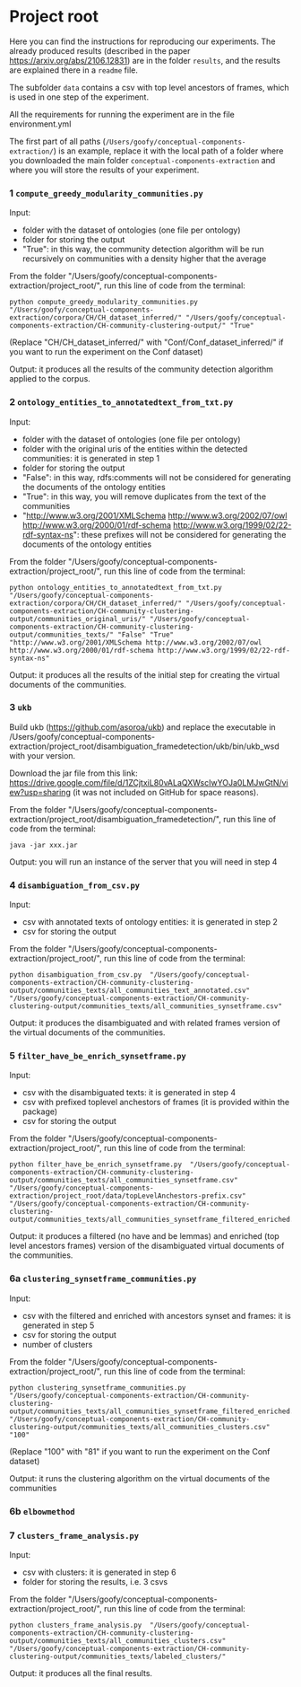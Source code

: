 # Project root

Here you can find the instructions for reproducing our experiments.
The already produced results (described in the paper https://arxiv.org/abs/2106.12831) are in the folder ``results``, and the results are explained there in a ``readme`` file.

The subfolder ``data`` contains a csv with top level ancestors of frames, which is used in one step of the experiment.

All the requirements for running the experiment are in the file environment.yml

The first part of all paths (``/Users/goofy/conceptual-components-extraction/``) is an example, replace it with the local path of a folder where you downloaded the main folder ``conceptual-components-extraction`` and where you will store the results of your experiment.

### 1 ``compute_greedy_modularity_communities.py``
Input:
- folder with the dataset of ontologies (one file per ontology)
- folder for storing the output
- "True": in this way, the community detection algorithm will be run recursively on communities with a density higher that the average

From the folder "/Users/goofy/conceptual-components-extraction/project_root/", run this line of code from the terminal:

    python compute_greedy_modularity_communities.py "/Users/goofy/conceptual-components-extraction/corpora/CH/CH_dataset_inferred/" "/Users/goofy/conceptual-components-extraction/CH-community-clustering-output/" "True"

(Replace "CH/CH_dataset_inferred/" with "Conf/Conf_dataset_inferred/" if you want to run the experiment on the Conf dataset)

Output: it produces all the results of the community detection algorithm applied to the corpus.

### 2 ``ontology_entities_to_annotatedtext_from_txt.py``
Input:
- folder with the dataset of ontologies (one file per ontology) 
- folder with the original uris of the entities within the detected communities: it is generated in step 1
- folder for storing the output
- "False": in this way, rdfs:comments will not be considered for generating the documents of the ontology entities
- "True": in this way, you will remove duplicates from the text of the communities
- "http://www.w3.org/2001/XMLSchema http://www.w3.org/2002/07/owl http://www.w3.org/2000/01/rdf-schema http://www.w3.org/1999/02/22-rdf-syntax-ns": these prefixes will not be considered for generating the documents of the ontology entities

From the folder "/Users/goofy/conceptual-components-extraction/project_root/", run this line of code from the terminal:

    python ontology_entities_to_annotatedtext_from_txt.py "/Users/goofy/conceptual-components-extraction/corpora/CH/CH_dataset_inferred/" "/Users/goofy/conceptual-components-extraction/CH-community-clustering-output/communities_original_uris/" "/Users/goofy/conceptual-components-extraction/CH-community-clustering-output/communities_texts/" "False" "True" "http://www.w3.org/2001/XMLSchema http://www.w3.org/2002/07/owl http://www.w3.org/2000/01/rdf-schema http://www.w3.org/1999/02/22-rdf-syntax-ns"

Output: it produces all the results of the initial step for creating the virtual documents of the communities.

### 3 ``ukb``
Build ukb (https://github.com/asoroa/ukb) and replace the executable in /Users/goofy/conceptual-components-extraction/project_root/disambiguation_framedetection/ukb/bin/ukb_wsd with your version.

Download the jar file from this link: https://drive.google.com/file/d/1ZCjtxiL80vALaQXWscIwYOJa0LMJwGtN/view?usp=sharing (it was not included on GitHub for space reasons).

From the folder "/Users/goofy/conceptual-components-extraction/project_root/disambiguation_framedetection/", run this line of code from the terminal:

    java -jar xxx.jar

Output: you will run an instance of the server that you will need in step 4

### 4 ``disambiguation_from_csv.py``
Input:
- csv with annotated texts of ontology entities: it is generated in step 2
- csv for storing the output

From the folder "/Users/goofy/conceptual-components-extraction/project_root/", run this line of code from the terminal:

    python disambiguation_from_csv.py  "/Users/goofy/conceptual-components-extraction/CH-community-clustering-output/communities_texts/all_communities_text_annotated.csv" "/Users/goofy/conceptual-components-extraction/CH-community-clustering-output/communities_texts/all_communities_synsetframe.csv"

Output: it produces the disambiguated and with related frames version of the virtual documents of the communities.

### 5 ``filter_have_be_enrich_synsetframe.py``
Input:
- csv with the disambiguated texts: it is generated in step 4
- csv with prefixed toplevel anchestors of frames (it is provided within the package)
- csv for storing the output

From the folder "/Users/goofy/conceptual-components-extraction/project_root/", run this line of code from the terminal:

    python filter_have_be_enrich_synsetframe.py  "/Users/goofy/conceptual-components-extraction/CH-community-clustering-output/communities_texts/all_communities_synsetframe.csv" "/Users/goofy/conceptual-components-extraction/project_root/data/topLevelAnchestors-prefix.csv" "/Users/goofy/conceptual-components-extraction/CH-community-clustering-output/communities_texts/all_communities_synsetframe_filtered_enriched.csv"

Output: it produces a filtered (no have and be lemmas) and enriched (top level ancestors frames) version of the disambiguated virtual documents of the communities.

### 6a ``clustering_synsetframe_communities.py``
Input:
- csv with the filtered and enriched with ancestors synset and frames: it is generated in step 5
- csv for storing the output
- number of clusters

From the folder "/Users/goofy/conceptual-components-extraction/project_root/", run this line of code from the terminal:

    python clustering_synsetframe_communities.py  "/Users/goofy/conceptual-components-extraction/CH-community-clustering-output/communities_texts/all_communities_synsetframe_filtered_enriched.csv" "/Users/goofy/conceptual-components-extraction/CH-community-clustering-output/communities_texts/all_communities_clusters.csv" "100"

(Replace "100" with "81" if you want to run the experiment on the Conf dataset)

Output: it runs the clustering algorithm on the virtual documents of the communities

### 6b ``elbowmethod``

### 7 ``clusters_frame_analysis.py``
Input:
- csv with clusters: it is generated in step 6
- folder for storing the results, i.e. 3 csvs

From the folder "/Users/goofy/conceptual-components-extraction/project_root/", run this line of code from the terminal:

    python clusters_frame_analysis.py  "/Users/goofy/conceptual-components-extraction/CH-community-clustering-output/communities_texts/all_communities_clusters.csv" "/Users/goofy/conceptual-components-extraction/CH-community-clustering-output/communities_texts/labeled_clusters/"

Output: it produces all the final results.







